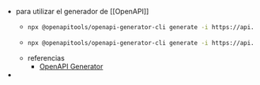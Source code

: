 - para utilizar el generador de [[OpenAPI]]
	- ``` sh
	  npx @openapitools/openapi-generator-cli generate -i https://api.test.crip.conacyt.mx/ws/sharing/21e70cc9-be1d-40f7-b719-55fe8b0080d3?content=true -g typescript-axios -o src/main/webapp/app/shared/perfil-usuario
	  ```
	- ``` sh
	  npx @openapitools/openapi-generator-cli generate -i https://api.test.crip.conacyt.mx/ws/sharing/21e70cc9-be1d-40f7-b719-55fe8b0080d3?content=true -g typescript-axios -o src/main/webapp/app/shared/perfil-usuario
	  ```
	- referencias
		- [OpenAPI Generator](https://openapi-generator.tech/docs/installation)
-
